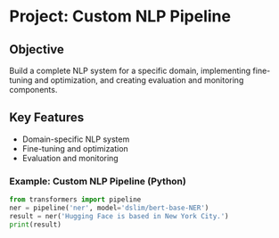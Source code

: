 # Project: Custom NLP Pipeline

## Objective
Build a complete NLP system for a specific domain, implementing fine-tuning and optimization, and creating evaluation and monitoring components.

## Key Features
- Domain-specific NLP system
- Fine-tuning and optimization
- Evaluation and monitoring

### Example: Custom NLP Pipeline (Python)
```python
from transformers import pipeline
ner = pipeline('ner', model='dslim/bert-base-NER')
result = ner('Hugging Face is based in New York City.')
print(result)
```
